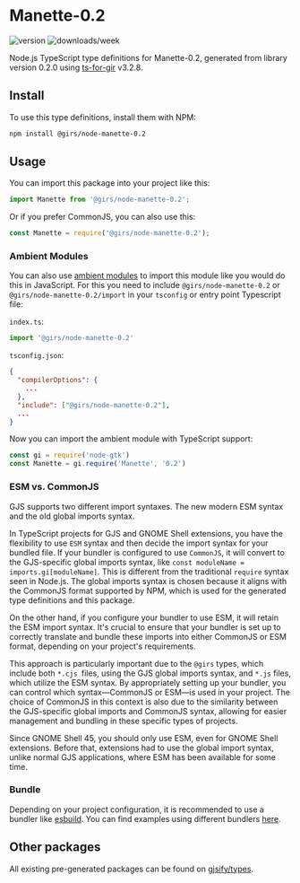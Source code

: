 
# Manette-0.2

![version](https://img.shields.io/npm/v/@girs/node-manette-0.2)
![downloads/week](https://img.shields.io/npm/dw/@girs/node-manette-0.2)


Node.js TypeScript type definitions for Manette-0.2, generated from library version 0.2.0 using [ts-for-gir](https://github.com/gjsify/ts-for-gir) v3.2.8.


## Install

To use this type definitions, install them with NPM:
```bash
npm install @girs/node-manette-0.2
```

## Usage

You can import this package into your project like this:
```ts
import Manette from '@girs/node-manette-0.2';
```

Or if you prefer CommonJS, you can also use this:
```ts
const Manette = require('@girs/node-manette-0.2');
```

### Ambient Modules

You can also use [ambient modules](https://github.com/gjsify/ts-for-gir/tree/main/packages/cli#ambient-modules) to import this module like you would do this in JavaScript.
For this you need to include `@girs/node-manette-0.2` or `@girs/node-manette-0.2/import` in your `tsconfig` or entry point Typescript file:

`index.ts`:
```ts
import '@girs/node-manette-0.2'
```

`tsconfig.json`:
```json
{
  "compilerOptions": {
    ...
  },
  "include": ["@girs/node-manette-0.2"],
  ...
}
```

Now you can import the ambient module with TypeScript support: 

```ts
const gi = require('node-gtk')
const Manette = gi.require('Manette', '0.2')
```



### ESM vs. CommonJS

GJS supports two different import syntaxes. The new modern ESM syntax and the old global imports syntax.

In TypeScript projects for GJS and GNOME Shell extensions, you have the flexibility to use `ESM` syntax and then decide the import syntax for your bundled file. If your bundler is configured to use `CommonJS`, it will convert to the GJS-specific global imports syntax, like `const moduleName = imports.gi[moduleName]`. This is different from the traditional `require` syntax seen in Node.js. The global imports syntax is chosen because it aligns with the CommonJS format supported by NPM, which is used for the generated type definitions and this package.

On the other hand, if you configure your bundler to use ESM, it will retain the ESM import syntax. It's crucial to ensure that your bundler is set up to correctly translate and bundle these imports into either CommonJS or ESM format, depending on your project's requirements.

This approach is particularly important due to the `@girs` types, which include both `*.cjs `files, using the GJS global imports syntax, and `*.js` files, which utilize the ESM syntax. By appropriately setting up your bundler, you can control which syntax—CommonJS or ESM—is used in your project. The choice of CommonJS in this context is also due to the similarity between the GJS-specific global imports and CommonJS syntax, allowing for easier management and bundling in these specific types of projects.

Since GNOME Shell 45, you should only use ESM, even for GNOME Shell extensions. Before that, extensions had to use the global import syntax, unlike normal GJS applications, where ESM has been available for some time.

### Bundle

Depending on your project configuration, it is recommended to use a bundler like [esbuild](https://esbuild.github.io/). You can find examples using different bundlers [here](https://github.com/gjsify/ts-for-gir/tree/main/examples).

## Other packages

All existing pre-generated packages can be found on [gjsify/types](https://github.com/gjsify/types).

